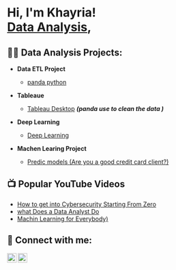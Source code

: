 <h1>Hi, I'm Khayria! <br/><a href="https://github.com/khayru">Data Analysis</a>, <a href="https://www.linkedin.com/in/khayria/"></a> 

<h2>👨‍💻 Data Analysis Projects:</h2>

- <b>Data ETL Project </b>
  - [panda python](https://github.com/joshmadakor1/Algorithms-Practice)
- <b> Tableaue</b>
  - [Tableau Desktop]() <b><i>(panda use to clean the data )</b></i>
- <b>Deep Learning </b>
  - [Deep Learning](https://github.com/khayru/deep-learning-challenge)
 

- <b>Machen Learing  Project</b>
  - [Predic models (Are you a good credit card client?)](https://github.com/khayru/project_4)

<h2>📺 Popular YouTube Videos</h2>

- [How to get into Cybersecurity Starting From Zero](https://www.youtube.com/watch?v=a83ASGn_V_s)
- [what Does a Data Analyst Do](https://www.youtube.com/watch?v=ywZXpfdqg1o)
- [Machin Learning for Everybody)](https://www.youtube.com/watch?v=i_LwzRVP7bg)


<h2> 🤳 Connect with me:</h2>

[<img align="left" alt="khayriaIbrahimhigo | LinkedIn" width="22px" src="https://cdn.jsdelivr.net/npm/simple-icons@v3/icons/linkedin.svg" />][linkedin]

[<img align="left" alt="khayriaIbrahimhigo | LinkedIn" width="22px" src="C:\Users\19802\Desktop\linkedln.png" />][linkedin]



[linkedin]:https://www.linkedin.com/in/khayria/
